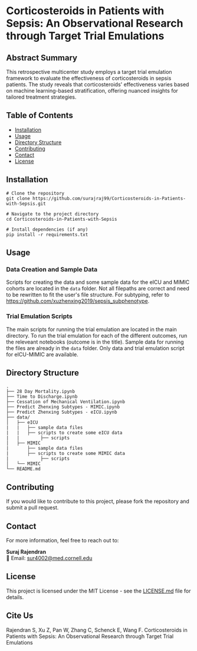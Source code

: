 # Corticosteroids in Patients with Sepsis: An Observational Research through Target Trial Emulations

## Abstract Summary

This retrospective multicenter study employs a target trial emulation framework to evaluate the effectiveness of corticosteroids in sepsis patients. The study reveals that corticosteroids' effectiveness varies based on machine learning-based stratification, offering nuanced insights for tailored treatment strategies.

## Table of Contents

- [Installation](#installation)
- [Usage](#usage)
- [Directory Structure](#directory-structure)
- [Contributing](#contributing)
- [Contact](#contact)
- [License](#license)

## Installation

```
# Clone the repository
git clone https://github.com/surajraj99/Corticosteroids-in-Patients-with-Sepsis.git

# Navigate to the project directory
cd Corticosteroids-in-Patients-with-Sepsis

# Install dependencies (if any)
pip install -r requirements.txt
```

## Usage

### Data Creation and Sample Data

Scripts for creating the data and some sample data for the eICU and MIMIC cohorts are located in the `data` folder. Not all filepaths are correct and need to be rewritten to fit the user's file structure. For subtyping, refer to https://github.com/xuzhenxing2019/sepsis_subphenotype.

### Trial Emulation Scripts

The main scripts for running the trial emulation are located in the main directory. To run the trial emulation for each of the different outcomes, run the releveant notebooks (outcome is in the title). Sample data for running the files are already in the `data` folder. Only data and trial emulation script for eICU-MIMIC are available.

## Directory Structure

```
.
├── 28 Day Mortality.ipynb
├── Time to Discharge.ipynb
├── Cessation of Mechanical Ventilation.ipynb
├── Predict Zhenxing Subtypes - MIMIC.ipynb
├── Predict Zhenxing Subtypes - eICU.ipynb
├── data/
│   ├── eICU
|   |   ├── sample data files
|   |   ├── scripts to create some eICU data
|   |        ├── scripts
│   ├── MIMIC
|       ├── sample data files
|       ├── scripts to create some MIMIC data
|            ├── scripts
│   └── MIMIC
└── README.md
```

## Contributing

If you would like to contribute to this project, please fork the repository and submit a pull request.

## Contact

For more information, feel free to reach out to:

**Suraj Rajendran**  
📧 Email: [sur4002@med.cornell.edu](mailto:sur4002@med.cornell.edu)

## License

This project is licensed under the MIT License - see the [LICENSE.md](LICENSE.md) file for details.

## Cite Us
Rajendran S, Xu Z, Pan W, Zhang C, Schenck E, Wang F. Corticosteroids in Patients with Sepsis: An Observational Research through Target Trial Emulations
